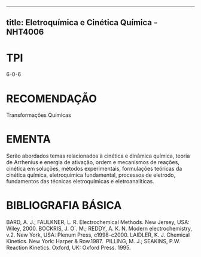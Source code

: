 
---
title: Eletroquímica e Cinética Química - NHT4006 
---

# TPI

6-0-6

# RECOMENDAÇÃO

Transformações Químicas

# EMENTA

Serão abordados temas relacionados à cinética e dinâmica química, teoria de Arrhenius e energia de ativação, ordem e mecanismos de reações, cinética em soluções, métodos experimentais, formulações teóricas da cinética química, eletroquímica fundamental, processos de eletrodo, fundamentos das técnicas eletroquímicas e eletroanalíticas.

# BIBLIOGRAFIA BÁSICA

BARD, A. J.; FAULKNER, L. R. Electrochemical Methods. New Jersey, USA: Wiley, 2000.
BOCKRIS, J. O´. M.; REDDY, A. K. N. Modern electrochemistry, v.2. New York, USA: Plenum Press, c1998-c2000.
LAIDLER, K. J. Chemical Kinetics. New York: Harper & Row.1987. 
PILLING, M. J.; SEAKINS, P.W. Reaction Kinetics. Oxford, UK: Oxford Press. 1995. 
        